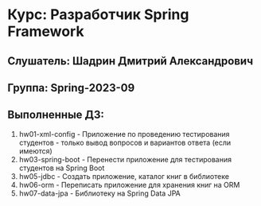 # Курс: Разработчик Spring Framework
## Слушатель: Шадрин Дмитрий Александрович
## Группа: Spring-2023-09
## Выполненные ДЗ:
1. hw01-xml-config - Приложение по проведению тестирования студентов - только вывод вопросов и вариантов ответа (если имеются)
2. hw03-spring-boot - Перенести приложение для тестирования студентов на Spring Boot
2. hw05-jdbc - Создать приложение, каталог книг в библиотеке
3. hw06-orm - Переписать приложение для хранения книг на ORM
4. hw07-data-jpa - Библиотеку на Spring Data JPA